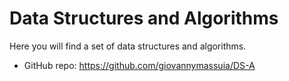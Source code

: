 # Data Structures and Algorithms

Here you will find a set of data structures and algorithms.

-   GitHub repo: https://github.com/giovannymassuia/DS-A
